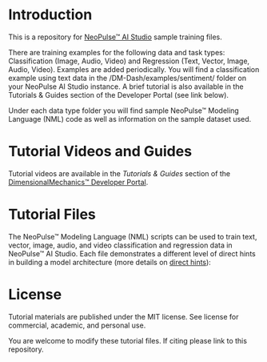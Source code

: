 # Introduction
This is a repository for [NeoPulse™ AI Studio](https://aws.amazon.com/marketplace/pp/B074NDG36S/ref=vdr_rf) sample training files.

There are training examples for the following data and task types: Classification (Image, Audio, Video) and Regression (Text, Vector, Image, Audio, Video). Examples are added periodically. You will find a classification example using text data in the /DM-Dash/examples/sentiment/ folder on your NeoPulse AI Studio instance. A brief tutorial is also available in the Tutorials & Guides section of the Developer Portal (see link below). 

Under each data type folder you will find sample NeoPulse™ Modeling Language (NML) code as well as information on the sample dataset used.

# Tutorial Videos and Guides
Tutorial videos are available in the *Tutorials & Guides* section of the [DimensionalMechanics™ Developer Portal](https://dimensionalmechanics.com/ai-neopulse-tutorials).

# Tutorial Files
The NeoPulse™ Modeling Language (NML) scripts can be used to train text, vector, image, audio, and video classification and regression data in NeoPulse™ AI Studio. Each file demonstrates a different level of direct hints in building a model architecture (more details on [direct hints](https://docs.neopulse.ai/NML-Oracle-direct/)):

# License
Tutorial materials are published under the MIT license. See license for commercial, academic, and personal use.

You are welcome to modify these tutorial files. If citing please link to this repository.
